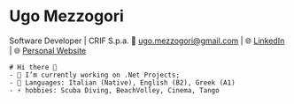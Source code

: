 # Ugo Mezzogori
Software Developer | CRIF S.p.a.
📧 ugo.mezzogori@gmail.com | 🌐 [LinkedIn](https://www.linkedin.com/in/ugo-mezzogori-a2545a19/) | 🌐 [Personal Website](https://kolzar.github.io)
```
# Hi there 👋
- 🔭 I’m currently working on .Net Projects;
- 💬 Languages: Italian (Native), English (B2), Greek (A1)
- ⚡ hobbies: Scuba Diving, BeachVolley, Cinema, Tango
```
